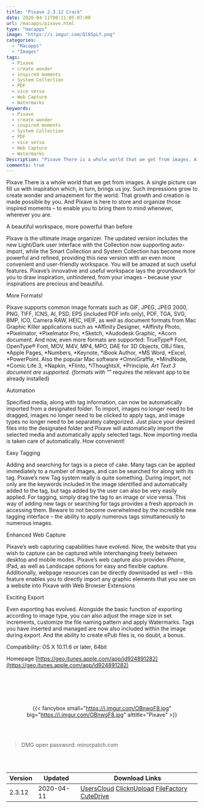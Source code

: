 ```yaml
---
title: "Pixave 2.3.12 Crack"
date: 2020-04-11T00:11:05-07:00
url: /macapps/pixave.html
type: "macapps"
image: "https://i.imgur.com/Ql8SpLf.png"
categories:
  - "Macapps"
  - "Images"
tags:
  - Pixave
  - create wonder
  - inspired moments
  - System Collection
  - PDF
  - vice versa
  - Web Capture
  - Watermarks
keywords:
  - Pixave
  - create wonder
  - inspired moments
  - System Collection
  - PDF
  - vice versa
  - Web Capture
  - Watermarks
Description: "Pixave There is a whole world that we get from images. A single picture can fill us with inspiration which, in turn, brings us joy. Such impressions grow to create wonder and amazement for the world"
comments: true
---
```


Pixave There is a whole world that we get from images. A single picture can fill us with inspiration which, in turn, brings us joy. Such impressions grow to create wonder and amazement for the world. That growth and creation is made possible by you. And Pixave is here to store and organize those inspired moments – to enable you to bring them to mind whenever, wherever you are.

A beautiful workspace, more powerful than before

Pixave is the ultimate image organizer. The updated version includes the new Light/Dark user interface with the Collection now supporting auto-import, while the Smart Collection and System Collection has become more powerful and refined, providing this new version with an even more convenient and user-friendly workspace. You will be amazed at such useful features. Pixave’s innovative and useful workspace lays the groundwork for you to draw inspiration, unhindered, from your images – because your inspirations are precious and beautiful.

More Formats!

Pixave supports common image formats such as GIF, JPEG, JPEG 2000, PNG, TIFF, ICNS, AI, PSD, EPS (included PDF info only), PDF, TGA, SVG, BMP, ICO, Camera RAW, HEIC, HEIF, as well as document formats from Mac Graphic Killer applications such as *Affinity Designer, *Affinity Photo, *Pixelmator, *Pixelmator Pro, *Sketch, *Audodesk Graphic, *Acorn document. And now, even more formats are supported: TrueType® Font, OpenType® Font, MOV, M4V, MP4, MPO, DAE for 3D Objects, OBJ files, *Apple Pages, *Numbers, *Keynote, *iBook Author, *MS Word, *Excel, *PowerPoint. Also the popular Mac software *OmniGraffle, *MindNode, *Comic Life 3, *Napkin, *Flinto, *iThoughtsX, *Principle, *Art Text 3 document are supported. (formats with “*” requires the relevant app to be already installed)

Automation

Specified media, along with tag information, can now be automatically imported from a designated folder. To import, images no longer need to be dragged, images no longer need to be clicked to apply tags, and image types no longer need to be separately categorized. Just place your desired files into the designated folder and Pixave will automatically import the selected media and automatically apply selected tags. Now importing media is taken care of automatically. How convenient!

Easy Tagging

Adding and searching for tags is a piece of cake. Many tags can be applied immediately to a number of images, and can be searched for along with its tag. Pixave’s new Tag system really is quite something. During import, not only are the keywords included in the image identified and automatically added to the tag, but tags added by the user can also be very easily applied. For tagging, simply drag the tag to an image or vice versa. This way of adding new tags or searching for tags provides a fresh approach in accessing them. Beware to not become overwhelmed by the incredible new tagging interface – the ability to apply numerous tags simultaneously to numerous images.

Enhanced Web Capture

Pixave’s web capturing capabilities have evolved. Now, the website that you wish to capture can be captured while interchanging freely between desktop and mobile modes. Pixave’s web capture also provides iPhone, iPad, as well as Landscape options for easy and flexible capture. Additionally, webpage resources can be directly downloaded as well – this feature enables you to directly import any graphic elements that you see on a website into Pixave with Web Browser Extensions

Exciting Export

Even exporting has evolved. Alongside the basic function of exporting according to image type, you can also adjust the image size in set increments, customize the file naming pattern and apply Watermarks. Tags you have inserted and managed are now also included within the image during export. And the ability to create ePub files is, no doubt, a bonus.

Compatibility: OS X 10.11.6 or later, 64bit

Homepage [https://geo.itunes.apple.com/app/id924891282](https://geo.itunes.apple.com/app/id924891282)

<br/>
<br/>
<script async src="https://pagead2.googlesyndication.com/pagead/js/adsbygoogle.js"></script>
<ins class="adsbygoogle"
     style="display:block; text-align:center;"
     data-ad-layout="in-article"
     data-ad-format="fluid"
     data-ad-client="ca-pub-8746275014476192"
     data-ad-slot="5144997159"></ins>
<script>
     (adsbygoogle = window.adsbygoogle || []).push({});
</script>
<br/>
<br/>


<center>

{{< fancybox small="https://i.imgur.com/OBnwoF8.jpg" big="https://i.imgur.com/OBnwoF8.jpg" alttitle="Pixave" >}}

</center>

<br/>
<br/>


> DMG open password: minorpatch.com

<br/>

<br/>
<div id="history_version" class="history_version">

| Version | Updated | Download Links |
| ---- | ---- | ---- |
| 2.3.12 | 2020-04-11 | [UsersCloud](https://ouo.io/e4cVeCh)   [ClicknUpload](https://ouo.io/Q6uow9)   [FileFactory](https://ouo.io/ouXnEz)   [CuteDrive](https://ouo.io/QFyq6h) |

</div>
